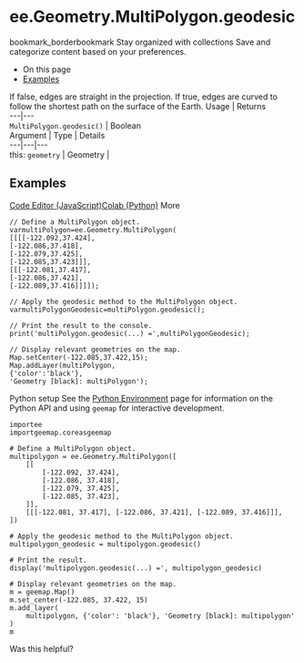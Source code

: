  
#  ee.Geometry.MultiPolygon.geodesic
bookmark_borderbookmark Stay organized with collections  Save and categorize content based on your preferences.
  * On this page
  * [Examples](https://developers.google.com/earth-engine/apidocs/ee-geometry-multipolygon-geodesic#examples)


If false, edges are straight in the projection. If true, edges are curved to follow the shortest path on the surface of the Earth.
Usage | Returns  
---|---  
`MultiPolygon.geodesic()` | Boolean  
Argument | Type | Details  
---|---|---  
this: `geometry` | Geometry |   
## Examples
[Code Editor (JavaScript)](https://developers.google.com/earth-engine/apidocs/ee-geometry-multipolygon-geodesic#code-editor-javascript-sample)[Colab (Python)](https://developers.google.com/earth-engine/apidocs/ee-geometry-multipolygon-geodesic#colab-python-sample) More
```
// Define a MultiPolygon object.
varmultiPolygon=ee.Geometry.MultiPolygon(
[[[[-122.092,37.424],
[-122.086,37.418],
[-122.079,37.425],
[-122.085,37.423]]],
[[[-122.081,37.417],
[-122.086,37.421],
[-122.089,37.416]]]]);

// Apply the geodesic method to the MultiPolygon object.
varmultiPolygonGeodesic=multiPolygon.geodesic();

// Print the result to the console.
print('multiPolygon.geodesic(...) =',multiPolygonGeodesic);

// Display relevant geometries on the map.
Map.setCenter(-122.085,37.422,15);
Map.addLayer(multiPolygon,
{'color':'black'},
'Geometry [black]: multiPolygon');
```
Python setup
See the [ Python Environment](https://developers.google.com/earth-engine/guides/python_install) page for information on the Python API and using `geemap` for interactive development.
```
importee
importgeemap.coreasgeemap
```
```
# Define a MultiPolygon object.
multipolygon = ee.Geometry.MultiPolygon([
    [[
        [-122.092, 37.424],
        [-122.086, 37.418],
        [-122.079, 37.425],
        [-122.085, 37.423],
    ]],
    [[[-122.081, 37.417], [-122.086, 37.421], [-122.089, 37.416]]],
])

# Apply the geodesic method to the MultiPolygon object.
multipolygon_geodesic = multipolygon.geodesic()

# Print the result.
display('multipolygon.geodesic(...) =', multipolygon_geodesic)

# Display relevant geometries on the map.
m = geemap.Map()
m.set_center(-122.085, 37.422, 15)
m.add_layer(
    multipolygon, {'color': 'black'}, 'Geometry [black]: multipolygon'
)
m
```

Was this helpful?
